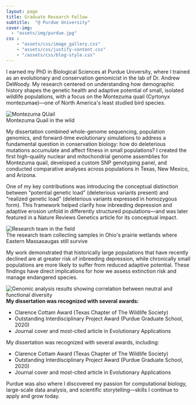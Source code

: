 ```yaml
---
layout: page
title: Graduate Research Fellow
subtitle:  "@ Purdue University"
cover-img: 
  - "assets/img/purdue.jpg"
css : 
    - "assets/css/image_gallery.css"
    - "assets/css/justify-content.css"
    - "/assets/css/blog-style.css"
---
```

I earned my PhD in Biological Sciences at Purdue University, where I trained as an evolutionary and conservation genomicist in the lab of Dr. Andrew DeWoody. My research centered on understanding how demographic history shapes the genetic health and adaptive potential of small, isolated wildlife populations, with a focus on the Montezuma quail (Cyrtonyx montezumae)—one of North America's least studied bird species.

<div class="inline-image">
  <img src="https://upload.wikimedia.org/wikipedia/commons/1/13/Cyrtonyx_montezumaeEBP20A.jpg" alt="Montezuma QUail">
  <div class="image-caption">
    Montezuma Quail in the wild
  </div>
</div>

My dissertation combined whole-genome sequencing, population genomics, and forward-time evolutionary simulations to address a fundamental question in conservation biology: how do deleterious mutations accumulate and affect fitness in small populations? I created the first high-quality nuclear and mitochondrial genome assemblies for Montezuma quail, developed a custom SNP genotyping panel, and conducted comparative analyses across populations in Texas, New Mexico, and Arizona.

One of my key contributions was introducing the conceptual distinction between "potential genetic load" (deleterious variants present) and "realized genetic load" (deleterious variants expressed in homozygous form). This framework helped clarify how inbreeding depression and adaptive erosion unfold in differently structured populations—and was later featured in a Nature Reviews Genetics article for its conceptual impact.

<div class="image-card">
  <img src="https://oup.silverchair-cdn.com/oup/backfile/Content_public/Journal/evolut/Issue/77/3/2/m_cover.jpeg?Expires=1757550288&Signature=mUZj01aldLhn3wg8XV3O1WfzwriQxfIcn3Xqf1IdI1Eydu2XkpNKKFfz3Y0UNpRET8MCDZnqtTL9-5KlF5~RghKjSROhExN0Z75dRsWk59Bhj4ZFVyDGehS7e2ya9McVvzAPPWxv7NeY0qSIATYaSjvYLhnvmu-zas9XKq1KQoFw6ZVasKk2-4YH1npppbkVg0B4AVrlEHMyzNADOVIYArVquoQITr2kumGWcfflAz7DXTBXtFUvrASQuqu~q6cGYqohyvD-X5OEtQMfMGaaAAj5RnP0l6rt0xz653oqTN1jOj1wgofPtabzUvXBRqW03j8KbWyjb9h5VWaSDvIH1g__&Key-Pair-Id=APKAIE5G5CRDK6RD3PGA" alt="Research team in the field">
  <div class="image-caption" style="max-height: 200px; object-fit: cover;">
    The research team collecting samples in Ohio's prairie wetlands where Eastern Massasaugas still survive
  </div>
</div>


My work demonstrated that historically large populations that have recently declined are at greater risk of inbreeding depression, while chronically small populations are more likely to suffer from reduced adaptive potential. These findings have direct implications for how we assess extinction risk and manage endangered species.

<div class="showcase-image">
  <img src="/assets/img/genomic-analysis-results.jpg" alt="Genomic analysis results showing correlation between neutral and functional diversity">
</div>


<div class="callout info">
<strong>My dissertation was recognized with several awards:</strong>
<ul>
<li>Clarence Cottam Award (Texas Chapter of The Wildlife Society)</li>
<li>Outstanding Interdisciplinary Project Award (Purdue Graduate School, 2020)</li>
<li>Journal cover and most-cited article in Evolutionary Applications</li>
</ul>
</div>


My dissertation was recognized with several awards, including:

- Clarence Cottam Award (Texas Chapter of The Wildlife Society)
- Outstanding Interdisciplinary Project Award (Purdue Graduate School, 2020)
- Journal cover and most-cited article in Evolutionary Applications

Purdue was also where I discovered my passion for computational biology, large-scale data analysis, and scientific storytelling—skills I continue to apply and grow today.